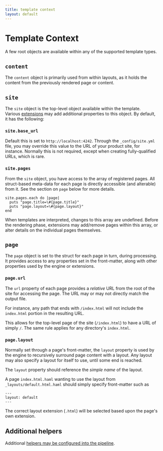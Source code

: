 ```yaml
---
title: template context
layout: default
---
```


# Template Context

A few root objects are available within any of the supported template types.

## `content`

The `content` object is primarily used from within layouts, as it holds
the content from the previously rendered page or content.  

## `site`

The `site` object is the top-level object available within the template.  
Various [extensions](/extensions/) may add additional properties to this 
object.  By default, it has the following:

### `site.base_url`

Default this is set to `http://localhost:4242`.  Through the `_config/site.yml`
file, you may override this value to the URL of your product site, for instance.
Normally this is not required, except when creating fully-qualified URLs, which is
rare.

### `site.pages`

From the `site` object, you have access to the array of registered pages. All
struct-based meta-data for each page is directly accessible (and alterable)
from it.  See the section on `page` below for more details.

    site.pages.each do |page|
      puts "page.title=\#{page.title}"
      puts "page.layout=\#{page.layout}"
    end

When templates are interpreted, changes to this array are undefined.  Before the
rendering phase, extensions may add/remove pages within this array, or alter details
on the individual pages themselves.

## `page`

The `page` object is set to the struct for each page in turn, during processing.
It provides access to any properties set in the front-matter, along with
other properties used by the engine or extensions.

### `page.url`

The `url` property of each page provides a _relative_ URL from the root of the site
for accessing the page. The URL may or may not directly match the output file.

For instance, any path that ends with `/index.html` will not include the `index.html`
portion in the resulting URL.

This allows for the top-level page of the site (`/index.html`) to have a URL of simply `/`.
The same rule applies for any directory's `index.html`.

### `page.layout`

Normally set through a page's front-matter, the `layout` property is used by the 
engine to recursively surround page content with a layout.  Any layout 
may also specify a layout for itself to use, until some end is reached.

The `layout` property should reference the *simple name* of the layout.

A page `index.html.haml` wanting to use the layout from `_layouts/default.html.haml`
should simply specify front-matter such as

    ---
    layout: default
    ---

The correct layout extension (`.html`) will be selected based upon the page's
own extension.

## Additional helpers

Additional [helpers may be configured into the pipeline](/helpers/).
